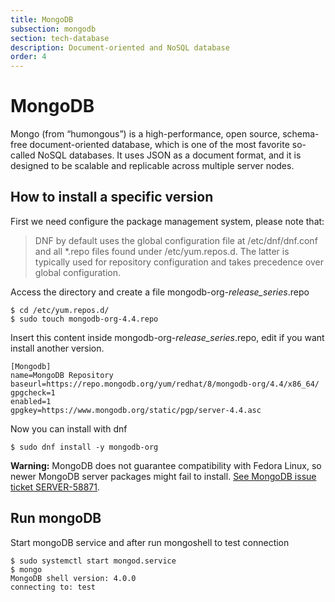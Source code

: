 ```yaml
---
title: MongoDB
subsection: mongodb
section: tech-database
description: Document-oriented and NoSQL database
order: 4
---
```


# MongoDB 

Mongo (from “humongous”) is a high-performance, open source, schema-free document-oriented database, which is one of the most favorite so-called NoSQL databases. It uses JSON as a document format, and it is designed to be scalable and replicable across multiple server nodes.

## How to install a specific version 

First we need configure the package management system, please note that:

> DNF by default uses the global configuration file at /etc/dnf/dnf.conf and all \*.repo files found under /etc/yum.repos.d. The
latter is typically used for repository configuration and takes precedence over global configuration.

Access the directory and create a file mongodb-org-*release_series*.repo

```console
$ cd /etc/yum.repos.d/
$ sudo touch mongodb-org-4.4.repo
```

Insert this content inside mongodb-org-*release_series*.repo, edit if you want install another version.

```
[Mongodb]
name=MongoDB Repository
baseurl=https://repo.mongodb.org/yum/redhat/8/mongodb-org/4.4/x86_64/
gpgcheck=1
enabled=1
gpgkey=https://www.mongodb.org/static/pgp/server-4.4.asc
```

Now you can install with dnf

```console
$ sudo dnf install -y mongodb-org
```

**Warning:** MongoDB does not guarantee compatibility with Fedora Linux, so newer MongoDB server packages might fail to install. [See MongoDB issue ticket SERVER-58871](https://jira.mongodb.org/browse/SERVER-58870).

## Run mongoDB 

Start mongoDB service and after run mongoshell to test connection  

```console
$ sudo systemctl start mongod.service
$ mongo
MongoDB shell version: 4.0.0
connecting to: test
```
